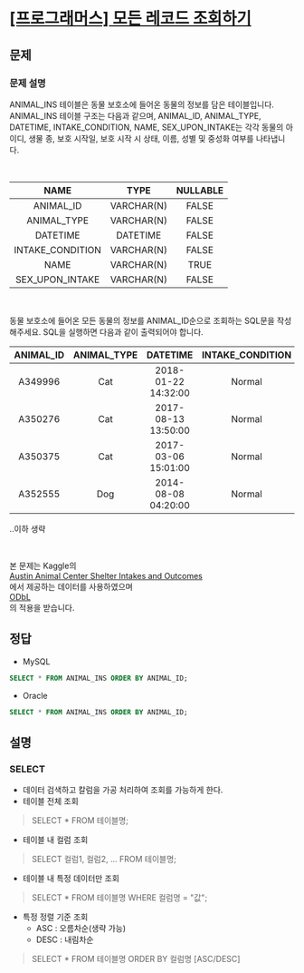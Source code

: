 # [\[프로그래머스\] 모든 레코드 조회하기](https://programmers.co.kr/learn/courses/30/lessons/59034?language=mysql)

## 문제

### 문제 설명

ANIMAL_INS 테이블은 동물 보호소에 들어온 동물의 정보를 담은 테이블입니다. ANIMAL_INS 테이블 구조는 다음과 같으며, ANIMAL_ID, ANIMAL_TYPE, DATETIME, INTAKE_CONDITION, NAME, SEX_UPON_INTAKE는 각각 동물의 아이디, 생물 종, 보호 시작일, 보호 시작 시 상태, 이름, 성별 및 중성화 여부를 나타냅니다.

<br/>

| NAME | TYPE | NULLABLE |
| :-: | :-: | :-: |
| ANIMAL\_ID | VARCHAR(N) | FALSE |
| ANIMAL\_TYPE | VARCHAR(N) | FALSE |
| DATETIME | DATETIME | FALSE |
| INTAKE\_CONDITION | VARCHAR(N) | FALSE |
| NAME | VARCHAR(N) | TRUE |
| SEX\_UPON\_INTAKE | VARCHAR(N) | FALSE |

<br/>

동물 보호소에 들어온 모든 동물의 정보를 ANIMAL_ID순으로 조회하는 SQL문을 작성해주세요. SQL을 실행하면 다음과 같이 출력되어야 합니다.

| ANIMAL_ID | ANIMAL_TYPE | DATETIME | INTAKE_CONDITION | NAME | SEX_UPON_INTAKE |
| :---: | :---: | :---: | :---: | :---: | :---: |
| A349996 | Cat | 2018-01-22 14:32:00 | Normal | Sugar | Neutered Male |
| A350276 | Cat | 2017-08-13 13:50:00 | Normal | Jewel | Spayed Female | 
| A350375 | Cat | 2017-03-06 15:01:00 | Normal | Meo | Neutered Male | 
| A352555 | Dog | 2014-08-08 04:20:00 | Normal | Harley | Spayed Female | 

..이하 생략

<br/>

본 문제는 Kaggle의  
[Austin Animal Center Shelter Intakes and Outcomes](https://www.kaggle.com/aaronschlegel/austin-animal-center-shelter-intakes-and-outcomes)  
에서 제공하는 데이터를 사용하였으며  
[ODbL](https://opendatacommons.org/licenses/odbl/1.0/)  
의 적용을 받습니다.
## 정답

- MySQL

```sql
SELECT * FROM ANIMAL_INS ORDER BY ANIMAL_ID;
```

- Oracle

```sql
SELECT * FROM ANIMAL_INS ORDER BY ANIMAL_ID;
```
## 설명

### SELECT
- 데이터 검색하고 칼럼을 가공 처리하여 조회를 가능하게 한다.
- 테이블 전체 조회
> SELECT * FROM 테이블명;
- 테이블 내 컬럼 조회
> SELECT 컬럼1, 컬럼2, ... FROM 테이블명;
- 테이블 내 특정 데이터만 조회
> SELECT * FROM 테이블명 WHERE 컬럼명 = "값";
- 특정 정렬 기준 조회
    - ASC : 오름차순(생략 가능)
    - DESC : 내림차순
> SELECT * FROM 테이블명 ORDER BY 컬럼명 [ASC/DESC]
